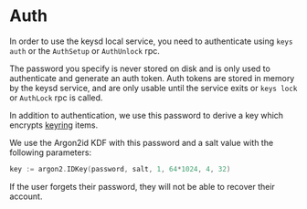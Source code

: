 # Auth

In order to use the keysd local service, you need to authenticate using `keys auth` or the `AuthSetup` or `AuthUnlock` rpc.

The password you specify is never stored on disk and is only used to authenticate and generate an auth token.
Auth tokens are stored in memory by the keysd service, and are only usable until the service exits or `keys lock` or `AuthLock` rpc is called.

In addition to authentication, we use this password to derive a key which encrypts [keyring](keyring.md) items.

We use the Argon2id KDF with this password and a salt value with the following parameters:

```go
key := argon2.IDKey(password, salt, 1, 64*1024, 4, 32)
```

If the user forgets their password, they will not be able to recover their account.
